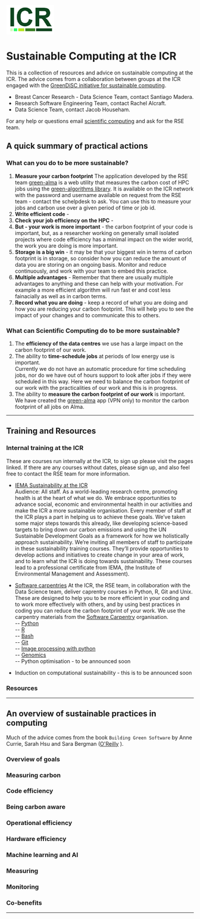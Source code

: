 ![GreenLogo](assets/rse_green.png "GreenLogo") 
# Sustainable Computing at the ICR
This is a collection of resources and advice on sustainable computing at the ICR. The advice comes from a collaboration between groups at the ICR engaged with the [GreenDiSC initiative for sustainable computing](https://www.software.ac.uk/GreenDiSC).  

- Breast Cancer Research - Data Science Team, contact Santiago Madera.  
- Research Software Engineering Team, contact Rachel Alcraft.  
- Data Science Team, contact Jacob Househam.  

For any help or questions email [scientific computing](mailto:schelpdesk@icr.ac.uk) and ask for the RSE team.  

## A quick summary of practical actions

### What can you do to be more sustainable?
1. **Measure your carbon footprint**  The application developed by the RSE team [green-alma](https://software-internal.icr.ac.uk/app/green-alma) is a web utility that measures the carbon cost of HPC jobs using the [green-algorithms library](). It is available on the ICR network with the password and username available on request from the RSE team - contact the schelpdesk to ask. You can use this to measure your jobs and carbon use over a given period of time or job id.  
2. **Write efficient code** - 
3. **Check your job efficiency on the HPC** - 
4. **But - your work is more important** - the carbon footprint of your code is important, but, as a researcher working on generally small isolated projects where code efficiency has a minimal impact on the wider world, the work you are doing is more important.
5. **Storage is a big win** - it may be that your biggest win in terms of carbon footprint is in storage, so consider how you can reduce the amount of data you are storing on an ongoing basis. Monitor and reduce continuously, and work with your team to embed this practice.  
6. **Multiple advantages** - Remember that there are usually multiple advantages to anything and these can help with your motivation. For example a more efficient algorithm will run fast er and cost less fainacially as well as in carbon terms.  
7. **Record what you are doing** - keep a record of what you are doing and how you are reducing your carbon footprint. This will help you to see the impact of your changes and to communicate this to others.

### What can Scientific Computing do to be more sustainable?
1. The **efficiency of the data centres** we use has a large impact on the carbon footprint of our work.  
2. The ability to **time-schedule jobs** at periods of low energy use is important.  
Currently we do not have an automatic procedure for time scheduling jobs, nor do we have out of hours support to look after jobs if they were scheduled in this way. Here we need to balance the carbon footprint of our work with the practicalities of our work and this is in progress.  
3. The ability to **measure the carbon footprint of our work** is important.  
We have created the [green-alma](https://software-internal.icr.ac.uk/app/green-alma) app (VPN only) to monitor the carbon footprint of all jobs on Alma.  

---  

## Training and Resources

### Internal training at the ICR
These are courses run internally at the ICR, to sign up please visit the pages linked. If there are any courses without dates, please sign up, and also feel free to contact the RSE team for more information.  

- [IEMA Sustainability at the ICR](https://training.icr.ac.uk/coursed.php?course=1046)  
Audience: All staff. As a world-leading research centre, promoting health is at the heart of what we do. We embrace opportunities to advance social, economic and environmental health in our activities and make the ICR a more sustainable organisation. Every member of staff at the ICR plays a part in helping us to achieve these goals.
We’ve taken some major steps towards this already, like developing science-based targets to bring down our carbon emissions and using the UN Sustainable Development Goals as a framework for how we holistically approach sustainability.
We’re inviting all members of staff to participate in these sustainability training courses. They’ll provide opportunities to develop actions and initiatives to create change in your area of work, and to learn what the ICR is doing towards sustainability.
These courses lead to a professional certificate from IEMA, (the Institute of Environmental Management and Assessment). 
- [Software carpentries](https://training.icr.ac.uk) 
At the ICR, the RSE team, in collaboration with the Data Science team, deliver caprentry courses in Python, R, Git and Unix. These are designed to help you to be more efficient in your coding and to work more effectively with others, and by using best practices in coding you can reduce the carbon footprint of your work. We use the carpentry materials from the [Software Carpentry](https://software-carpentry.org/) organisation.  
  -- [Python](https://training.icr.ac.uk/coursed.php?course=1200)  
  -- [R](https://training.icr.ac.uk/coursed.php?course=1218)  
  -- [Bash](https://training.icr.ac.uk/coursed.php?course=1215)  
  -- [Git](https://training.icr.ac.uk/coursed.php?course=1216)  
  -- [Image processing with python](https://training.icr.ac.uk/coursed.php?course=1217)  
  -- [Genomics](https://training.icr.ac.uk/coursed.php?course=1219)  
  -- Python optimisation - to be announced soon  

- Induction on computational sustainability - this is to be announced soon

### Resources

---  

## An overview of sustainable practices in computing

Much of the advice comes from the book `Building Green Software` by Anne Currie, Sarah Hsu and Sara Bergman ([O'Reilly](https://www.oreilly.com/library/view/building-green-software/9781098150617/) ).  

### Overview of goals

### Measuring carbon

### Code efficiency

### Being carbon aware

### Operational efficiency

### Hardware efficiency

### Machine learning and AI

### Measuring

### Monitoring

### Co-benefits

---  





